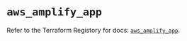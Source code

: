 # `aws_amplify_app`

Refer to the Terraform Registory for docs: [`aws_amplify_app`](https://registry.terraform.io/providers/hashicorp/aws/5.29.0/docs/resources/amplify_app).
